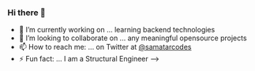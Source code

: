 ### Hi there 👋


- 🔭 I’m currently working on ... learning backend technologies
- 👯 I’m looking to collaborate on ... any meaningful opensource projects
- 📫 How to reach me: ... on Twitter at [@samatarcodes](https://twitter.com/samatarcodes)
- ⚡ Fun fact: ... I am a Structural Engineer
-->
